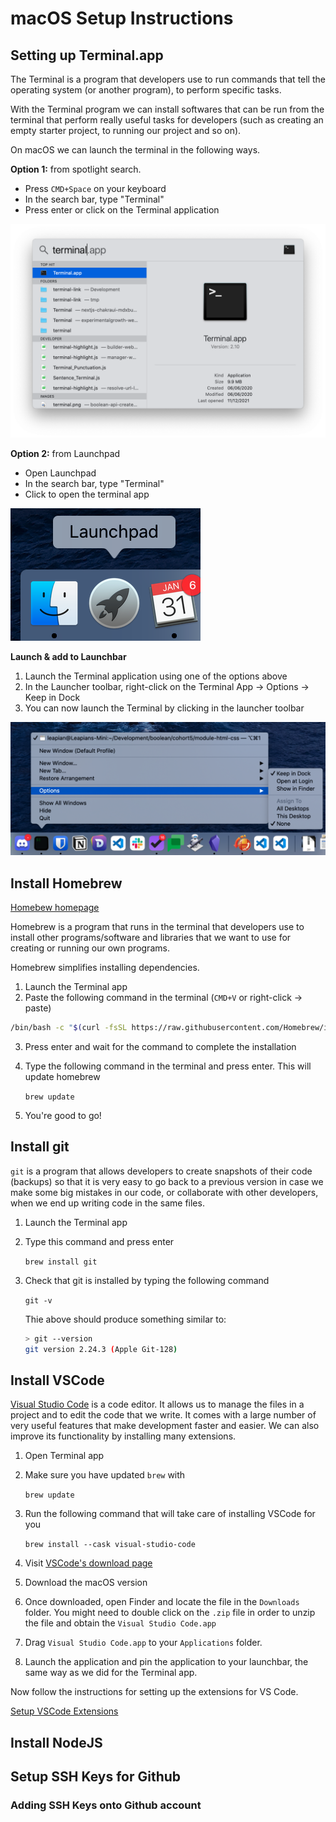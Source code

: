 # macOS Setup Instructions

## Setting up Terminal.app

The Terminal is a program that developers use to run commands that tell the operating system (or another program), to perform specific tasks.

With the Terminal program we can install softwares that can be run from the terminal that perform really useful tasks for developers (such as creating an empty starter project, to running our project and so on).

On macOS we can launch the terminal in the following ways.

**Option 1:** from spotlight search.

- Press `CMD+Space` on your keyboard
- In the search bar, type "Terminal"
- Press enter or click on the Terminal application

![Launch Terminal.app](images/macOSTerminalLaunchSpotlight.png)

**Option 2:** from Launchpad

- Open Launchpad
- In the search bar, type "Terminal"
- Click to open the terminal app

![Launchpad](images/macOSLaunchpadIcon.png)

**Launch & add to Launchbar**

1. Launch the Terminal application using one of the options above
2. In the Launcher toolbar, right-click on the Terminal App -> Options -> Keep in Dock
3. You can now launch the Terminal by clicking in the launcher toolbar

![Pin to Launchbar](images/macOSTerminalPintoToolbar.png)

## Install Homebrew

[Homebew homepage](https://brew.sh/)

Homebrew is a program that runs in the terminal that developers use to install other programs/software and libraries that we want to use for creating or running our own programs.

Homebrew simplifies installing dependencies.

1. Launch the Terminal app
2. Paste the following command in the terminal (`CMD+V` or right-click -> paste)

```bash
/bin/bash -c "$(curl -fsSL https://raw.githubusercontent.com/Homebrew/install/HEAD/install.sh)"
```

3. Press enter and wait for the command to complete the installation
4. Type the following command in the terminal and press enter. This will update homebrew

   `brew update`

5. You're good to go!

## Install git

`git` is a program that allows developers to create snapshots of their code (backups) so that it is very easy to go back to a previous version in case we make some big mistakes in our code, or collaborate with other developers, when we end up writing code in the same files.

1. Launch the Terminal app
2. Type this command and press enter

   `brew install git`

3. Check that git is installed by typing the following command

   `git -v`

   Thie above should produce something similar to:

   ```bash
   > git --version
   git version 2.24.3 (Apple Git-128)
   ```

## Install VSCode

[Visual Studio Code](https://code.visualstudio.com) is a code editor. It allows us to manage the files in a project and to edit the code that we write. It comes with a large number of very useful features that make development faster and easier. We can also improve its functionality by installing many extensions.

1. Open Terminal app
2. Make sure you have updated `brew` with

   `brew update`

3. Run the following command that will take care of installing VSCode for you

   `brew install --cask visual-studio-code`

4. Visit [VSCode's download page](https://code.visualstudio.com/download)
5. Download the macOS version
6. Once downloaded, open Finder and locate the file in the `Downloads` folder. You might need to double click on the `.zip` file in order to unzip the file and obtain the `Visual Studio Code.app`
7. Drag `Visual Studio Code.app` to your `Applications` folder.
8. Launch the application and pin the application to your launchbar, the same way as we did for the Terminal app.

Now follow the instructions for setting up the extensions for VS Code.

[Setup VSCode Extensions](vscode-setup-instructions.md)

## Install NodeJS

## Setup SSH Keys for Github

### Adding SSH Keys onto Github account
